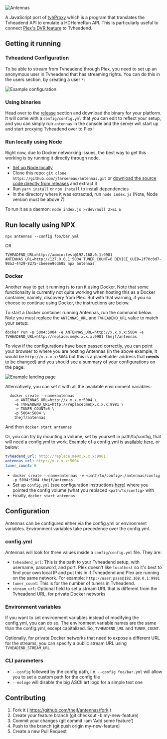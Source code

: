 ![Antennas](https://raw.githubusercontent.com/jfarseneau/antennas/master/docs/images/antennas-logo.png)

A JavaScript port of [tvhProxy](https://github.com/jkaberg/tvhProxy) which is a program that translates the Tvheadend API to emulate a HDHomeRun API. This is particularly useful to connect [Plex's DVR feature](https://www.plex.tv/features/live-tv-dvr/) to Tvheadend.

## Getting it running

### Tvheadend Configuration

To be able to stream from Tvheadend through Plex, you need to set up an anonymous user in Tvheadend that has streaming rights. You can do this in the users section, by creating a user `*`:

![Example configuration](https://raw.githubusercontent.com/jfarseneau/antennas/master/docs/images/tvheadend-config.png)

### Using binaries

Head over to the [release](https://github.com/jfarseneau/antennas/releases) section and download the binary for your platform. It will come with a `config/config.yml` that you can edit to reflect your setup, and you can simply run `antennas` in the console and the server will start up and start proxying Tvheadend over to Plex!

### Run locally using Node

Right now, due to Docker networking issues, the best way to get this working is by running it directly through node.

* [Set up Node locally](https://nodejs.org/en/download/)
* Clone this repo: `git clone https://github.com/jfarseneau/antennas.git` or [download the source code directly from releases](https://github.com/jfarseneau/antennas/releases) and extract it
* Run `yarn install` or `npm install` to install dependencies
* In the directory where it was extracted, run `node index.js` (Note, Node version must be above 7)

To run it as a daemon:
`node index.js >/dev/null 2>&1 &`

## Run locally using NPX

``` shell
npx antennas --config foo/bar.yml
```

OR

``` shell
TVHEADEND_URL=http://admin:test@192.168.0.1:9981 ANTENNAS_URL=http://127.0.0.1:5004 TUNER_COUNT=6 DEVICE_UUID=2f70c0d7-90a3-4429-8275-cbeeee9cd605 npx antennas
````

### Docker

Another way to get it running is to run it using Docker. Note that some functionality is currently not quite working when hosting this as a Docker container, namely, discovery from Plex. But with that warning, if you so choose to continue using Docker, the instructions are below.

To start a Docker container running Antennas, run the command below. Note you must replace the `ANTENNAS_URL` and `TVHEADEND_URL` value to match your setup:

``` shell
docker run -p 5004:5004 -e ANTENNAS_URL=http://x.x.x.x:5004 -e TVHEADEND_URL=http://replace:me@x.x.x.x:9981 thejf/antennas
```

To view if the configurations have been passed correctly, you can point your browser to where you are hosting Antennas (in the above example, it would be `http://x.x.x.x:5004` but this is a placeholder address that __needs__ to be changed) and you should see a summary of your configurations on the page:

![Example landing page](https://raw.githubusercontent.com/jfarseneau/antennas/master/docs/images/example-index.png)

Alternatively, you can set it with all the available environment variables:

``` shell
  docker create --name=antennas
    -e ANTENNAS_URL=http://x.x.x.x:5004 \
    -e TVHEADEND_URL=http://replace:me@x.x.x.x:9981 \
    -e TUNER_COUNT=6 \
    -p 5004:5004 \
    thejf/antennas
```

And then `docker start antennas`

Or, you can try by mounting a volume, set by yourself in path/to/config, that will need a config.yml to work. Example of a config.yml is [available here](https://github.com/jfarseneau/antennas/blob/master/config/config.yml), or below:

``` yml
tvheadend_url: http://replace:me@x.x.x.x:9981
antennas_url: http://x.x.x.x:5004
tuner_count: 6
```

* `docker create --name=antennas -v <path/to/config>:/antennas/config -p 5004:5004 thejf/antennas`
* Set up `config.yml` (see configuration instructions [here](https://github.com/jfarseneau/antennas#configuration)) where you pointed the config volume (what you replaced `<path/to/config>` with
* Finally, `docker start antennas`

## Configuration

Antennas can be configured either via the config.yml or environment variables. Environment variables take precedence over the config.yml.

### config.yml

Antennas will look for three values inside a `config/config.yml` file. They are:

* `tvheadend_url`: This is the path to your Tvheadend setup, with username, password, and port. Plex doesn't like `localhost` so it's best to find your own local IP and put this in if Tvheadend and Plex are running on the same network. For example: `http://user:pass@192.168.0.1:9981`
* `tuner_count`: This is for the number of tuners in Tvheadend.
* `stream_url`: Optional field to set a stream URL that is different from the Tvheadend URL, for private Docker networks

### Environment variables

If you want to set environment variables instead of modifying the config.yml, you can do so. The environment variable names are the same than the config.yml, except capitalized. So, `TVHEADEND_URL` and `TUNER_COUNT`.

Optionally, for private Docker networks that need to expose a different URL for the streams, you can specify a public stream URL using `TVHEADEND_STREAM_URL`

### CLI parameters

* `--config` followed by the config path, i.e. `--config foo/bar.yml` will allow you to set a custom path for the config file
* `--nologo` will disable the big ASCII art logo for a simple text one

## Contributing

1. Fork it ( <https://github.com/thejf/antennas/fork> )
2. Create your feature branch (git checkout -b my-new-feature)
3. Commit your changes (git commit -am 'Add some feature')
4. Push to the branch (git push origin my-new-feature)
5. Create a new Pull Request
